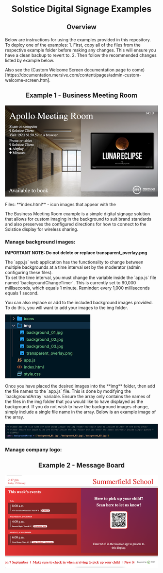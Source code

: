 # <p style="text-align:center">Solstice Digital Signage Examples</p>
## <p style="text-align:center">Overview</p>
<p>
Below are instructions for using the examples provided in this repository.
<br>
To deploy one of the examples:
1. First, copy all of the files from the respective example folder before making any changes. This will ensure you have a clean backup to revert to.
2. Then follow the recommended changes listed by example below.
</p>
<p>Also see the (Custom Welcome Screen documentation page to come)[https://documentation.mersive.com/content/pages/admin-custom-welcome-screen.htm].
</p>

## <p style="text-align:center">Example 1 - Business Meeting Room</p>
![Business Example](./readme_images/business_example.png)
<p>
Files:
**index.html** - icon images that appear with the 
</p>
<p>
The Business Meeting Room example is a simple digital signage solution that allows for custom imaging in the background to suit brand standards and also preserves the configured directions for how to connect to the Solstice display for wireless sharing.
</p>

### Manage background images:
**IMPORTANT NOTE: Do not delete or replace transparent_overlay.png**
<p>
The `app.js` web application has the functionality to change between multiple backgrounds at a time interval set by the moderator (admin configuring these files).
<br>
To set the time interval, you must change the variable inside the `app.js` file named `backgroundChangeTimer`. This is currently set to 60,000 milliseconds, which equals 1 minute. Reminder: every 1,000 milliseconds equals 1 second.<br>
</p>
<p>
You can also replace or add to the included background images provided. To do this, you will want to add your images to the img folder.
<br>
</p>

![Image Location](./readme_images/image_location.png)
<br>
<p>
Once you have placed the desired images into the **img** folder, then add the file names to the `app.js`  file. This is done by modifying the `backgroundArray` variable. Ensure the array only contains the names of the files in the img folder that you would like to have displayed as the background.
If you do not wish to have the background images change, simply include a single file name in the array. Below is an example image of the array.
<br>
</p>

![Array Example](./readme_images/array_example.png)


### Manage company logo:
<p>

</p>

## <p style="text-align:center">Example 2 - Message Board</p>
![Messageboard Example](./readme_images/messageboard_example.png)